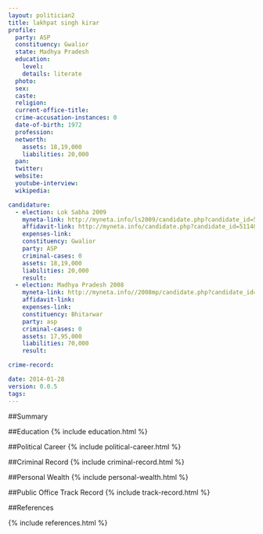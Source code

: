 ```yaml
---
layout: politician2
title: lakhpat singh kirar
profile: 
  party: ASP
  constituency: Gwalior
  state: Madhya Pradesh
  education: 
    level: 
    details: literate
  photo: 
  sex: 
  caste: 
  religion: 
  current-office-title: 
  crime-accusation-instances: 0
  date-of-birth: 1972
  profession: 
  networth: 
    assets: 18,19,000
    liabilities: 20,000
  pan: 
  twitter: 
  website: 
  youtube-interview: 
  wikipedia: 

candidature: 
  - election: Lok Sabha 2009
    myneta-link: http://myneta.info/ls2009/candidate.php?candidate_id=5114
    affidavit-link: http://myneta.info/candidate.php?candidate_id=5114&scan=original
    expenses-link: 
    constituency: Gwalior 
    party: ASP
    criminal-cases: 0
    assets: 18,19,000
    liabilities: 20,000
    result:  
  - election: Madhya Pradesh 2008
    myneta-link: http://myneta.info//2008mp/candidate.php?candidate_id=1490
    affidavit-link: 
    expenses-link: 
    constituency: Bhitarwar 
    party: asp
    criminal-cases: 0
    assets: 17,95,000
    liabilities: 70,000
    result:  

crime-record: 

date: 2014-01-28
version: 0.0.5
tags: 
---
```

##Summary


##Education
{% include education.html %}


##Political Career
{% include political-career.html %}


##Criminal Record
{% include criminal-record.html %}


##Personal Wealth
{% include personal-wealth.html %}


##Public Office Track Record
{% include track-record.html %}


##References


{% include references.html %}